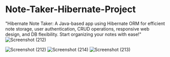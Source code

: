 # Note-Taker-Hibernate-Project
"Hibernate Note Taker: A Java-based app using Hibernate ORM for efficient note storage, user authentication, CRUD operations, responsive web design, and DB flexibility. Start organizing your notes with ease!"
![Screenshot (212)](https://github.com/himanshurai26/Note-Taker-Hibernate-Project/assets/77565518/7bc8fdc4-738f-4d82-9be1-4061f1adf8b3)

![Screenshot (212)](https://github.com/himanshurai26/Note-Taker-Hibernate-Project/assets/77565518/486e0786-0680-4a47-8f9f-952c66994eae)
![Screenshot (214)](https://github.com/himanshurai26/Note-Taker-Hibernate-Project/assets/77565518/2d660d10-dc45-4891-a27f-6e61d27e6e64)
![Screenshot (213)](https://github.com/himanshurai26/Note-Taker-Hibernate-Project/assets/77565518/608fbc7b-d433-4c78-ba04-8339628b40ee)
